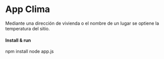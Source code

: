 # App Clima

Mediante una dirección de vivienda o el nombre de un lugar se optiene la temperatura del sitio.

#### Install & run

  npm install 
  node app.js
